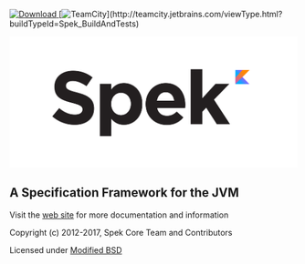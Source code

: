 [![Download](https://api.bintray.com/packages/jetbrains/spek/spek/images/download.svg) ](https://bintray.com/jetbrains/spek/spek/_latestVersion)
[![TeamCity](http://teamcity.jetbrains.com/app/rest/builds/buildType:(id:Spek_BuildAndTests)/statusIcon)](http://teamcity.jetbrains.com/viewType.html?buildTypeId=Spek_BuildAndTests)

![Spek Logo](spek-logo.png)

## A Specification Framework for the JVM



Visit the [web site](https://jetbrains.github.io/spek) for more documentation and information


Copyright (c) 2012-2017, Spek Core Team and Contributors

Licensed under [Modified BSD](https://github.com/JetBrains/spek/blob/master/LICENSE.TXT)

